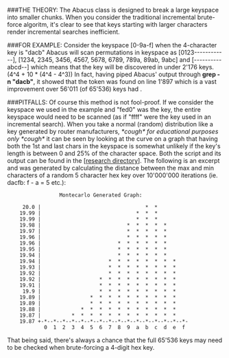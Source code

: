 ###THE THEORY:
The Abacus class is designed to break a large keyspace into smaller chunks. When you 
consider the traditional incremental brute-force algoritm, it's clear  to see that 
keys starting with larger characters render incremental searches inefficient.


###FOR EXAMPLE:
Consider the keyspace [0-9a-f] when the 4-character key is "dacb" Abacus will scan 
permutations in keyspace as [0123------------], [1234, 2345, 3456, 4567, 5678, 6789, 
789a, 89ab, 9abc] and [----------abcd--] which means that the key will be discovered 
in under 2'176 keys. (4^4 + 10 \* (4^4 - 4^3)) In fact, having piped Abacus' output 
through **grep -n "dacb"**, it showed that the token was found on line 1'897 which 
is a vast improvement over 56'011 (of 65'536) keys had .


###PITFALLS:
Of course this method is not fool-proof. If we consider the keyspace we used in the
example and "fed0" was the key, the entire keyspace would need to be scanned (as if 
"ffff" were the key used in an incremental search). When you take a normal (random)
distribution like a key generated by router manufacturers, _\*cough\* for educational 
purposes only \*cough\*_ it can be seen by looking at the curve on a graph that having
both the 1st and last chars  in the keyspace is somewhat unlikely if the key's length
is between 0 and 25% of the character space. Both the script and its output can be 
found in the \[[research directory](https://github.com/lord-aceldama/Knuckle-Shuffle-Suite/tree/master/research)]. 
The following is an excerpt and was generated by calculating the distance between the 
max and min characters of a random 5 character hex key over 10'000'000 iterations 
(ie. dacfb: f - a = 5 etc.):
        
                     Montecarlo Generated Graph:

         20.0 |                                  *  *          
        19.99 |                               *  *  *          
        19.99 |                               *  *  *          
        19.98 |                            *  *  *  *  *       
        19.97 |                            *  *  *  *  *       
        19.96 |                            *  *  *  *  *       
        19.96 |                         *  *  *  *  *  *       
        19.95 |                         *  *  *  *  *  *       
        19.94 |                         *  *  *  *  *  *       
        19.94 |                      *  *  *  *  *  *  *  *    
        19.93 |                      *  *  *  *  *  *  *  *    
        19.92 |                      *  *  *  *  *  *  *  *    
        19.92 |                   *  *  *  *  *  *  *  *  *    
        19.91 |                   *  *  *  *  *  *  *  *  *    
         19.9 |                   *  *  *  *  *  *  *  *  *    
        19.89 |                *  *  *  *  *  *  *  *  *  *    
        19.89 |                *  *  *  *  *  *  *  *  *  *    
        19.88 |             *  *  *  *  *  *  *  *  *  *  *    
        19.87 |          *  *  *  *  *  *  *  *  *  *  *  *    
        19.87 +-*--*--*--*--*--*--*--*--*--*--*--*--*--*--*--*-
                0  1  2  3  4  5  6  7  8  9  a  b  c  d  e  f

That being said,  there's always a chance that the full  65'536  keys may need to be
checked when brute-forcing a 4-digit hex key.
